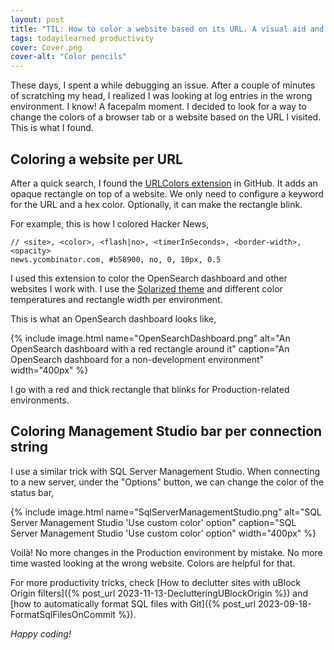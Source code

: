 ```yaml
---
layout: post
title: "TIL: How to color a website based on its URL. A visual aid and time saver"
tags: todayilearned productivity
cover: Cover.png
cover-alt: "Color pencils" 
---
```


These days, I spent a while debugging an issue. After a couple of minutes of scratching my head, I realized I was looking at log entries in the wrong environment. I know! A facepalm moment. I decided to look for a way to change the colors of a browser tab or a website based on the URL I visited. This is what I found.

## Coloring a website per URL

After a quick search, I found the [URLColors extension](https://github.com/fej-snikduj/URLColors) in GitHub. It adds an opaque rectangle on top of a website. We only need to configure a keyword for the URL and a hex color. Optionally, it can make the rectangle blink.

For example, this is how I colored Hacker News,

```
// <site>, <color>, <flash|no>, <timerInSeconds>, <border-width>, <opacity>
news.ycombinator.com, #b58900, no, 0, 10px, 0.5
```

I used this extension to color the OpenSearch dashboard and other websites I work with. I use the [Solarized theme](https://ethanschoonover.com/solarized/) and different color temperatures and rectangle width per environment.

This is what an OpenSearch dashboard looks like,

{% include image.html name="OpenSearchDashboard.png" alt="An OpenSearch dashboard with a red rectangle around it" caption="An OpenSearch dashboard for a non-development environment" width="400px" %}

I go with a red and thick rectangle that blinks for Production-related environments.

## Coloring Management Studio bar per connection string

I use a similar trick with SQL Server Management Studio. When connecting to a new server, under the "Options" button, we can change the color of the status bar,

{% include image.html name="SqlServerManagementStudio.png" alt="SQL Server Management Studio 'Use custom color' option" caption="SQL Server Management Studio 'Use custom color' option" width="400px" %}

Voilà! No more changes in the Production environment by mistake. No more time wasted looking at the wrong website. Colors are helpful for that.

For more productivity tricks, check [How to declutter sites with uBlock Origin filters]({% post_url 2023-11-13-DeclutteringUBlockOrigin %}) and [how to automatically format SQL files with Git]({% post_url 2023-09-18-FormatSqlFilesOnCommit %}).

_Happy coding!_